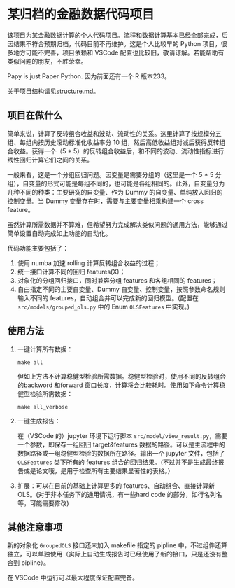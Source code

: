 # 某归档的金融数据代码项目

该项目为某金融数据计算的个人代码项目。流程和数据计算基本已经全部完成，后因结果不符合预期归档，代码目前不再维护。这是个人比较早的 Python 项目，很多地方可能不完善，项目依赖和 VSCode 配置也比较旧，敬请谅解。若能帮助有类似问题的朋友，不胜荣幸。

Papy is just Paper Python. 因为前面还有一个 R 版本233。

关于项目结构请见[structure.md](structure.md)。

## 项目在做什么

简单来说，计算了反转组合收益和波动、流动性的关系。这里计算了按规模分五组、每组内按历史滚动标准化收益率分 10 组，然后高低收益组对减后获得反转组合收益。获得一个（5 * 5）的反转组合收益后，和不同的波动、流动性指标进行线性回归计算它们之间的关系。

一般来看，这是一个分组回归问题。因变量是需要分组的（这里是一个 5 * 5 分组），自变量的形式可能是每组不同的，也可能是各组相同的。此外，自变量分为几种不同的种类：主要研究的自变量、作为 Dummy 的自变量、单纯放入回归的控制变量。当 Dummy 变量存在时，需要与主要变量相乘构建一个 cross feature。

虽然计算所需数据并不算难，但希望努力完成解决类似问题的通用方法，能够通过简单设置自动完成如上功能的自动化。

代码功能主要包括了：

1. 使用 numba 加速 rolling 计算反转组合收益的过程；
2. 统一接口计算不同的回归 features(X)；
3. 对象化的分组回归接口，同时兼容分组 features 和各组相同的 features；
4. 自由指定不同的主要自变量、Dummy 自变量、控制变量，按照参数命名规则输入不同的 features，自动组合并可以完成新的回归模型。(配置在 `src/models/grouped_ols.py` 中的 Enum `OLSFeatures` 中实现。)

## 使用方法

1. 一键计算所有数据：

    ```shell
    make all
    ```

    但如上方法不计算稳健型检验所需数据。稳健型检验时，使用不同的反转组合的backword 和forward 窗口长度，计算将会比较耗时。使用如下命令计算稳健型检验所需数据：

    ```shell
    make all_verbose
    ```

2. 一键生成报告：

    在（VSCode 的）jupyter 环境下运行脚本 `src/model/view_result.py`，需要一个参数，即保存一组回归 target&features 数据的路径。可以是主流程中的数据路径或一组稳健型检验的数据所在路径。输出一个 jupyter 文件，包括了 `OLSFeatures` 类下所有的 features 组合的回归结果。(不过并不是生成最终报告或是论文哦，是用于检查所有主要结果显著性的表格。）

3. 扩展：可以在目前的基础上计算更多的 features、自动组合、直接计算新 OLS。(对于非本任务下的通用情况，有一些hard code 的部分，如行名列名等，可能需要修改)

## 其他注意事项

新的对象化 `GroupedOLS` 接口还未加入 makefile 指定的 pipline 中，不过组件还算独立，可以单独使用（实际上自动生成报告时已经使用了新的接口，只是还没有整合到 pipline）。

在 VSCode 中运行可以最大程度保证配置完备。
